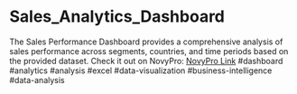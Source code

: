 # Sales_Analytics_Dashboard
The Sales Performance Dashboard provides a comprehensive analysis of sales performance across segments, countries, and time periods based on the provided dataset. Check it out on NovyPro: [NovyPro Link](https://project.novypro.com/AFhHfM)  #dashboard #analytics #analysis #excel #data-visualization #business-intelligence #data-analysis
